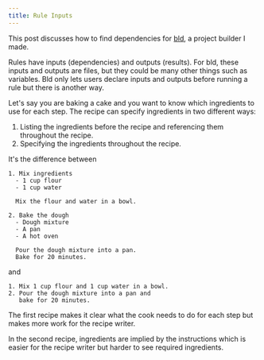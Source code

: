 ```yaml
---
title: Rule Inputs
---
```


This post discusses how to find dependencies for [bld](bld.html), a project builder I made.

Rules have inputs (dependencies) and outputs (results). For bld, these inputs and outputs are files, but they could be many other things such as variables. Bld only lets users declare inputs and outputs before running a rule but there is another way.

Let's say you are baking a cake and you want to know which ingredients to use for each step. The recipe can specify ingredients in two different ways:

1. Listing the ingredients before the recipe and referencing them throughout the recipe.
2. Specifying the ingredients throughout the recipe.

It's the difference between

```
1. Mix ingredients
  - 1 cup flour
  - 1 cup water

  Mix the flour and water in a bowl.

2. Bake the dough
  - Dough mixture
  - A pan
  - A hot oven

  Pour the dough mixture into a pan.
  Bake for 20 minutes.
```

and

```
1. Mix 1 cup flour and 1 cup water in a bowl.
2. Pour the dough mixture into a pan and
   bake for 20 minutes.
```

The first recipe makes it clear what the cook needs to do for each step but makes more work for the recipe writer.

In the second recipe, ingredients are implied by the instructions which is easier for the recipe writer but harder to see required ingredients.